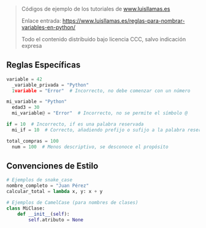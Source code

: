 > Códigos de ejemplo de los tutoriales de www.luisllamas.es
>
> Enlace entrada: https://www.luisllamas.es/reglas-para-nombrar-variables-en-python/
>
> Todo el contenido distribuido bajo licencia CCC, salvo indicación expresa

## Reglas Específicas
```python
variable = 42
  _variable_privada = "Python"
  1variable = "Error"  # Incorrecto, no debe comenzar con un número
```

```python
mi_variable = "Python"
  edad3 = 30
  mi_variable@ = "Error"  # Incorrecto, no se permite el símbolo @
```

```python
if = 10  # Incorrecto, if es una palabra reservada
  mi_if = 10  # Correcto, añadiendo prefijo o sufijo a la palabra reservada
```

```python
total_compras = 100
  num = 100  # Menos descriptivo, se desconoce el propósito
```


## Convenciones de Estilo
```python
# Ejemplos de snake_case
nombre_completo = "Juan Pérez"
calcular_total = lambda x, y: x + y

# Ejemplos de CamelCase (para nombres de clases)
class MiClase:
    def __init__(self):
        self.atributo = None
```


